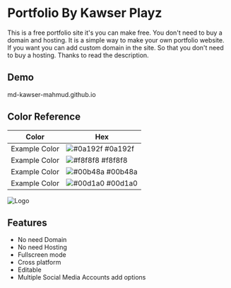 
# Portfolio By Kawser Playz 

This is a free portfolio site it's you can make free. You don't need to buy a domain and hosting. It is a simple way to make your own portfolio website. If you want you can add custom domain in the site. So that you don't need to buy a hosting. Thanks to read the description.


## Demo

md-kawser-mahmud.github.io
## Color Reference

| Color             | Hex                                                                |
| ----------------- | ------------------------------------------------------------------ |
| Example Color | ![#0a192f](https://via.placeholder.com/10/0a192f?text=+) #0a192f |
| Example Color | ![#f8f8f8](https://via.placeholder.com/10/f8f8f8?text=+) #f8f8f8 |
| Example Color | ![#00b48a](https://via.placeholder.com/10/00b48a?text=+) #00b48a |
| Example Color | ![#00d1a0](https://via.placeholder.com/10/00b48a?text=+) #00d1a0 |


![Logo](https://te.legra.ph/file/c571e6fdb14b99d1e184a.jpg)


## Features

- No need Domain 
- No need Hosting
- Fullscreen mode
- Cross platform
- Editable
- Multiple Social Media Accounts add options

